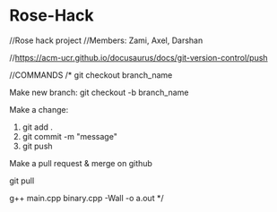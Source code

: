 # Rose-Hack

//Rose hack project
//Members: Zami, Axel, Darshan

//https://acm-ucr.github.io/docusaurus/docs/git-version-control/push

//COMMANDS
/*
git checkout branch_name

Make new branch:
git checkout -b branch_name

Make a change:
1. git add .
2. git commit -m "message"
3. git push

Make a pull request & merge on github

git pull

g++ main.cpp binary.cpp -Wall -o a.out
*/


